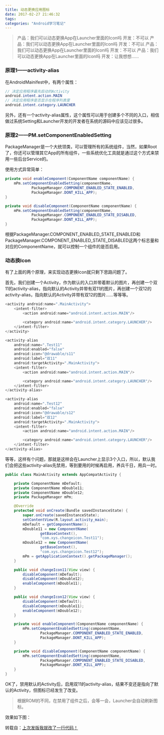 ```yaml
---
title: 动态更换应用图标
date: 2017-02-27 21:46:32
tags:
categories: "Android学习笔记"
---
```


>产品：我们可以动态更换App在Launcher里面的Icon吗
>开发：不可以
>产品：我们可以动态更换App在Launcher里面的Icon吗
>开发：不可以
>产品：我们可以动态更换App在Launcher里面的Icon吗
>开发：不可以
>产品：我们可以动态更换App在Launcher里面的Icon吗
>开发：让我想想……

### 原理1——activity-alias

在AndroidMainifest中，有两个属性：

```java
// 决定应用程序最先启动的Activity
android.intent.action.MAIN
// 决定应用程序是否显示在程序列表里
android.intent.category.LAUNCHER
```
另外，还有一个activity-alias属性，这个属性可以用于创建多个不同的入口，相信做过系统Setting和Launcher开发的开发者在系统的源码中应该见过很多。

### 原理2——PM.setComponentEnabledSetting

PackageManager是一个大统领类，可以管理所有的系统组件，当然，如果Root了，你还可以管理其它App的所有组件，一些系统优化工具就是通过这个方式来禁用一些后台Service的。

<!--more-->

使用方式异常简单：

```java
private void enableComponent(ComponentName componentName) {
    mPm.setComponentEnabledSetting(componentName,
            PackageManager.COMPONENT_ENABLED_STATE_ENABLED,
            PackageManager.DONT_KILL_APP);
}

private void disableComponent(ComponentName componentName) {
    mPm.setComponentEnabledSetting(componentName,
            PackageManager.COMPONENT_ENABLED_STATE_DISABLED,
            PackageManager.DONT_KILL_APP);
}
```

根据PackageManager.COMPONENT_ENABLED_STATE_ENABLED和PackageManager.COMPONENT_ENABLED_STATE_DISABLED这两个标志量和对应的ComponentName，就可以控制一个组件的是否启用。

### 动态换Icon

有了上面的两个原理，来实现动态更换Icon就只剩下思路问题了。

首先，我们创建一个Activity，作为默认的入口并带着默认的图片，再创建一个双11的activity-alias，指向默认的Activity并带有双11的图片，再创建一个双12的activity-alias，指向默认的Activity并带有双12的图片……等等等。

```java
<activity android:name=".MainActivity">
    <intent-filter>
        <action android:name="android.intent.action.MAIN"/>

        <category android:name="android.intent.category.LAUNCHER"/>
    </intent-filter>
</activity>

<activity-alias
    android:name=".Test11"
    android:enabled="false"
    android:icon="@drawable/s11"
    android:label="双11"
    android:targetActivity=".MainActivity">
    <intent-filter>
        <action android:name="android.intent.action.MAIN"/>

        <category android:name="android.intent.category.LAUNCHER"/>
    </intent-filter>
</activity-alias>

<activity-alias
    android:name=".Test12"
    android:enabled="false"
    android:icon="@drawable/s12"
    android:label="双12"
    android:targetActivity=".MainActivity">
    <intent-filter>
        <action android:name="android.intent.action.MAIN"/>

        <category android:name="android.intent.category.LAUNCHER"/>
    </intent-filter>
</activity-alias>
```

等等，这样有个问题，那就是这样会在Launcher上显示3个入口，所以，默认我们会把这些activity-alias先禁用，等到要用的时候再启用，养兵千日，用兵一时。

```java
public class MainActivity extends AppCompatActivity {

    private ComponentName mDefault;
    private ComponentName mDouble11;
    private ComponentName mDouble12;
    private PackageManager mPm;

    @Override
    protected void onCreate(Bundle savedInstanceState) {
        super.onCreate(savedInstanceState);
        setContentView(R.layout.activity_main);
        mDefault = getComponentName();
        mDouble11 = new ComponentName(
                getBaseContext(),
                "com.xys.changeicon.Test11");
        mDouble12 = new ComponentName(
                getBaseContext(),
                "com.xys.changeicon.Test12");
        mPm = getApplicationContext().getPackageManager();
    }

    public void changeIcon11(View view) {
        disableComponent(mDefault);
        disableComponent(mDouble12);
        enableComponent(mDouble11);
    }

    public void changeIcon12(View view) {
        disableComponent(mDefault);
        disableComponent(mDouble11);
        enableComponent(mDouble12);
    }

    private void enableComponent(ComponentName componentName) {
        mPm.setComponentEnabledSetting(componentName,
                PackageManager.COMPONENT_ENABLED_STATE_ENABLED,
                PackageManager.DONT_KILL_APP);
    }

    private void disableComponent(ComponentName componentName) {
        mPm.setComponentEnabledSetting(componentName,
                PackageManager.COMPONENT_ENABLED_STATE_DISABLED,
                PackageManager.DONT_KILL_APP);
    }
}
```

OK了，禁用默认的Activity后，启用双11的activity-alias，结果不变还是指向了默认的Activity，但图标已经发生了改变。

>根据ROM的不同，在禁用了组件之后，会等一会，Launcher会自动刷新图标。

效果如下图：

[](/images/categories/android/android_notes/023/dynamic_change_icon.gif)


转载自：[上次发版我就改了一行代码！](http://blog.csdn.net/eclipsexys/article/details/53791818)
